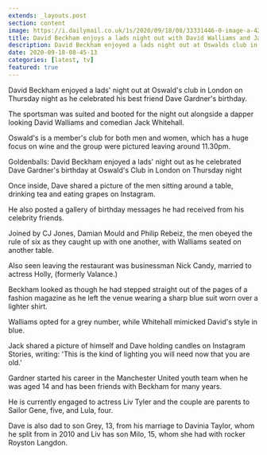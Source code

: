 ```yaml
---
extends: _layouts.post
section: content
image: https://i.dailymail.co.uk/1s/2020/09/18/08/33331446-0-image-a-42_1600414782381.jpg 
title: David Beckham enjoys a lads night out with David Walliams and Jack Whitehall 
description: David Beckham enjoyed a lads night out at Oswalds club in London on Thursday night as he celebrated his best friend Dave Gardners birthday.  
date: 2020-09-18-08-45-13 
categories: [latest, tv] 
featured: true 
--- 
```

David Beckham enjoyed a lads' night out at Oswald's club in London on Thursday night as he celebrated his best friend Dave Gardner's birthday. 

The sportsman was suited and booted for the night out alongside a dapper looking David Walliams and comedian Jack Whitehall.  

Oswald's is a member's club for both men and women, which has a huge focus on wine and the group were pictured leaving around 11.30pm.

Goldenballs: David Beckham enjoyed a lads' night out as he celebrated Dave Gardner's birthday at Oswald's Club in London on Thursday night 

Once inside, Dave shared a picture of the men sitting around a table, drinking tea and eating grapes on Instagram. 

He also posted a gallery of birthday messages he had received from his celebrity friends. 

Joined by CJ Jones, Damian Mould and Philip Rebeiz, the men obeyed the rule of six as they caught up with one another, with Walliams seated on another table. 

Also seen leaving the restaurant was businessman Nick Candy, married to actress Holly, (formerly Valance.) 

Beckham looked as though he had stepped straight out of the pages of a fashion magazine as he left the venue wearing a sharp blue suit worn over a lighter shirt. 

Walliams opted for a grey number, while Whitehall mimicked David's style in blue. 

Jack shared a picture of himself and Dave holding candles on Instagram Stories, writing: 'This is the kind of lighting you will need now that you are old.'  

Gardner started his career in the Manchester United youth team when he was aged 14 and has been friends with Beckham for many years. 

He is currently engaged to actress Liv Tyler and the couple are parents to Sailor Gene, five, and Lula, four. 

Dave is also dad to son Grey, 13, from his marriage to Davinia Taylor, whom he split from in 2010 and Liv has son Milo, 15, whom she had with rocker Royston Langdon.


